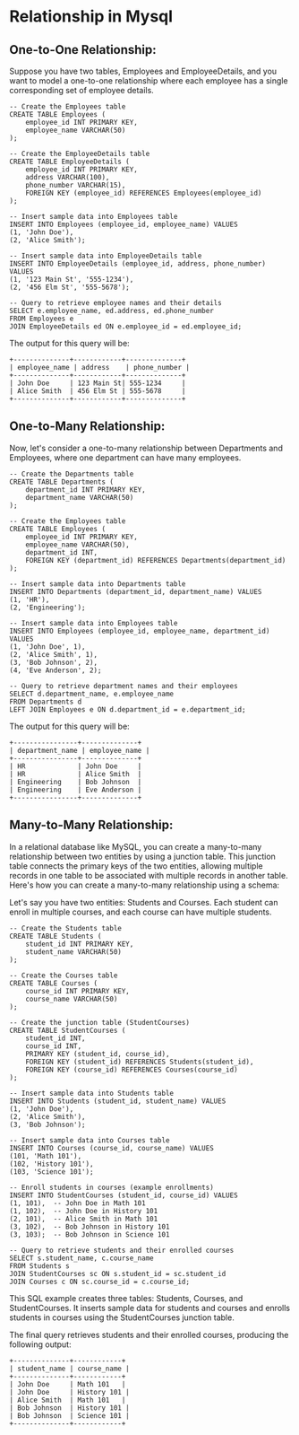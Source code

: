 # Relationship in Mysql

## One-to-One Relationship:

Suppose you have two tables, Employees and EmployeeDetails, and you want to model a one-to-one relationship where each employee has a single corresponding set of employee details.

```
-- Create the Employees table
CREATE TABLE Employees (
    employee_id INT PRIMARY KEY,
    employee_name VARCHAR(50)
);

-- Create the EmployeeDetails table
CREATE TABLE EmployeeDetails (
    employee_id INT PRIMARY KEY,
    address VARCHAR(100),
    phone_number VARCHAR(15),
    FOREIGN KEY (employee_id) REFERENCES Employees(employee_id)
);

-- Insert sample data into Employees table
INSERT INTO Employees (employee_id, employee_name) VALUES
(1, 'John Doe'),
(2, 'Alice Smith');

-- Insert sample data into EmployeeDetails table
INSERT INTO EmployeeDetails (employee_id, address, phone_number) VALUES
(1, '123 Main St', '555-1234'),
(2, '456 Elm St', '555-5678');

-- Query to retrieve employee names and their details
SELECT e.employee_name, ed.address, ed.phone_number
FROM Employees e
JOIN EmployeeDetails ed ON e.employee_id = ed.employee_id;

```

The output for this query will be:

```
+--------------+------------+--------------+
| employee_name | address    | phone_number |
+--------------+------------+--------------+
| John Doe     | 123 Main St| 555-1234     |
| Alice Smith  | 456 Elm St | 555-5678     |
+--------------+------------+--------------+

```

## One-to-Many Relationship:

Now, let's consider a one-to-many relationship between Departments and Employees, where one department can have many employees.

```
-- Create the Departments table
CREATE TABLE Departments (
    department_id INT PRIMARY KEY,
    department_name VARCHAR(50)
);

-- Create the Employees table
CREATE TABLE Employees (
    employee_id INT PRIMARY KEY,
    employee_name VARCHAR(50),
    department_id INT,
    FOREIGN KEY (department_id) REFERENCES Departments(department_id)
);

-- Insert sample data into Departments table
INSERT INTO Departments (department_id, department_name) VALUES
(1, 'HR'),
(2, 'Engineering');

-- Insert sample data into Employees table
INSERT INTO Employees (employee_id, employee_name, department_id) VALUES
(1, 'John Doe', 1),
(2, 'Alice Smith', 1),
(3, 'Bob Johnson', 2),
(4, 'Eve Anderson', 2);

-- Query to retrieve department names and their employees
SELECT d.department_name, e.employee_name
FROM Departments d
LEFT JOIN Employees e ON d.department_id = e.department_id;

```

The output for this query will be:

```
+----------------+--------------+
| department_name | employee_name |
+----------------+--------------+
| HR             | John Doe     |
| HR             | Alice Smith  |
| Engineering    | Bob Johnson  |
| Engineering    | Eve Anderson |
+----------------+--------------+

```

## Many-to-Many Relationship:

In a relational database like MySQL, you can create a many-to-many relationship between two entities by using a junction table. This junction table connects the primary keys of the two entities, allowing multiple records in one table to be associated with multiple records in another table. Here's how you can create a many-to-many relationship using a schema:

Let's say you have two entities: Students and Courses. Each student can enroll in multiple courses, and each course can have multiple students.

```
-- Create the Students table
CREATE TABLE Students (
    student_id INT PRIMARY KEY,
    student_name VARCHAR(50)
);

-- Create the Courses table
CREATE TABLE Courses (
    course_id INT PRIMARY KEY,
    course_name VARCHAR(50)
);

-- Create the junction table (StudentCourses)
CREATE TABLE StudentCourses (
    student_id INT,
    course_id INT,
    PRIMARY KEY (student_id, course_id),
    FOREIGN KEY (student_id) REFERENCES Students(student_id),
    FOREIGN KEY (course_id) REFERENCES Courses(course_id)
);

-- Insert sample data into Students table
INSERT INTO Students (student_id, student_name) VALUES
(1, 'John Doe'),
(2, 'Alice Smith'),
(3, 'Bob Johnson');

-- Insert sample data into Courses table
INSERT INTO Courses (course_id, course_name) VALUES
(101, 'Math 101'),
(102, 'History 101'),
(103, 'Science 101');

-- Enroll students in courses (example enrollments)
INSERT INTO StudentCourses (student_id, course_id) VALUES
(1, 101),  -- John Doe in Math 101
(1, 102),  -- John Doe in History 101
(2, 101),  -- Alice Smith in Math 101
(3, 102),  -- Bob Johnson in History 101
(3, 103);  -- Bob Johnson in Science 101

-- Query to retrieve students and their enrolled courses
SELECT s.student_name, c.course_name
FROM Students s
JOIN StudentCourses sc ON s.student_id = sc.student_id
JOIN Courses c ON sc.course_id = c.course_id;

```

This SQL example creates three tables: Students, Courses, and StudentCourses. It inserts sample data for students and courses and enrolls students in courses using the StudentCourses junction table.

The final query retrieves students and their enrolled courses, producing the following output:

```
+--------------+------------+
| student_name | course_name |
+--------------+------------+
| John Doe     | Math 101   |
| John Doe     | History 101 |
| Alice Smith  | Math 101   |
| Bob Johnson  | History 101 |
| Bob Johnson  | Science 101 |
+--------------+------------+

```